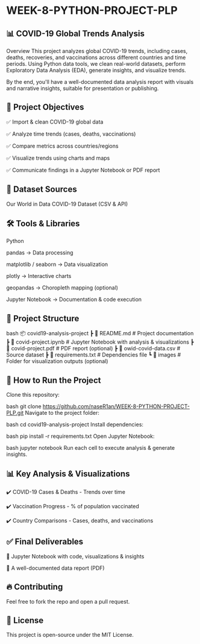 # WEEK-8-PYTHON-PROJECT-PLP
## 📊 COVID-19 Global Trends Analysis
Overview
This project analyzes global COVID-19 trends, including cases, deaths, recoveries, and vaccinations across different countries and time periods. Using Python data tools, we clean real-world datasets, perform Exploratory Data Analysis (EDA), generate insights, and visualize trends.

By the end, you'll have a well-documented data analysis report with visuals and narrative insights, suitable for presentation or publishing.

## 🚀 Project Objectives
✅ Import & clean COVID-19 global data 

✅ Analyze time trends (cases, deaths, vaccinations) 

✅ Compare metrics across countries/regions 

✅ Visualize trends using charts and maps 

✅ Communicate findings in a Jupyter Notebook or PDF report

## 🔹 Dataset Sources
Our World in Data COVID-19 Dataset (CSV & API)

## 🛠 Tools & Libraries
Python

pandas → Data processing

matplotlib / seaborn → Data visualization

plotly → Interactive charts

geopandas → Choropleth mapping (optional)

Jupyter Notebook → Documentation & code execution

## 📂 Project Structure
bash
📦 covid19-analysis-project
 ┣ 📜 README.md           # Project documentation
 ┣ 📜 covid-project.ipynb # Jupyter Notebook with analysis & visualizations
 ┣ 📜 covid-project.pdf   # PDF report (optional)
 ┣ 📜 owid-covid-data.csv # Source dataset
 ┣ 📜 requirements.txt    # Dependencies file
 ┗ 📂 images              # Folder for visualization outputs (optional)

## 🚀 How to Run the Project
Clone this repository:

bash
git clone https://github.com/naseR1an/WEEK-8-PYTHON-PROJECT-PLP.git
Navigate to the project folder:

bash
cd covid19-analysis-project
Install dependencies:

bash
pip install -r requirements.txt
Open Jupyter Notebook:

bash
jupyter notebook
Run each cell to execute analysis & generate insights.

## 📊 Key Analysis & Visualizations
✔️ COVID-19 Cases & Deaths - Trends over time 

✔️ Vaccination Progress - % of population vaccinated 

✔️ Country Comparisons - Cases, deaths, and vaccinations 



## ✅ Final Deliverables

📜 Jupyter Notebook with code, visualizations & insights

📜 A well-documented data report (PDF)

## 🔥 Contributing
Feel free to fork the repo and open a pull request.

## 📄 License
This project is open-source under the MIT License.
